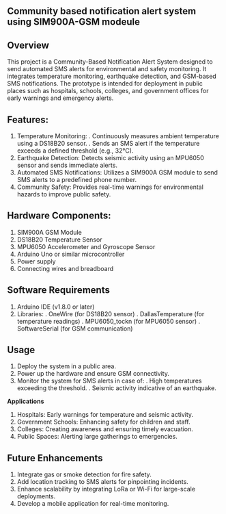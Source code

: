 ## **Community based notification alert system using SIM900A-GSM modeule**

## **Overview**
  This project is a Community-Based Notification Alert System designed to send automated SMS alerts for environmental and safety monitoring. It integrates temperature monitoring, earthquake detection, and GSM-based SMS notifications. The prototype is intended for deployment in public places such as hospitals, schools, colleges, and government offices for early warnings and emergency alerts.
  
## **Features:**
1. Temperature Monitoring:
   . Continuously measures ambient temperature using a DS18B20 sensor.
   . Sends an SMS alert if the temperature exceeds a defined threshold (e.g., 32°C).
2. Earthquake Detection: Detects seismic activity using an MPU6050 sensor and sends immediate alerts.
3. Automated SMS Notifications: Utilizes a SIM900A GSM module to send SMS alerts to a predefined phone number.
4. Community Safety: Provides real-time warnings for environmental hazards to improve public safety.

## **Hardware Components:**
1. SIM900A GSM Module
2. DS18B20 Temperature Sensor
3. MPU6050 Accelerometer and Gyroscope Sensor
4. Arduino Uno or similar microcontroller
5. Power supply
6. Connecting wires and breadboard

## Software Requirements
1. Arduino IDE (v1.8.0 or later)
2. Libraries:
   . OneWire (for DS18B20 sensor)
   . DallasTemperature (for temperature readings)
   . MPU6050_tockn (for MPU6050 sensor)
   . SoftwareSerial (for GSM communication)

## **Usage**
1. Deploy the system in a public area.
2. Power up the hardware and ensure GSM connectivity.
3. Monitor the system for SMS alerts in case of:
    . High temperatures exceeding the threshold.
    . Seismic activity indicative of an earthquake.

**Applications**
  1. Hospitals: Early warnings for temperature and seismic activity.
  2. Government Schools: Enhancing safety for children and staff.
  3. Colleges: Creating awareness and ensuring timely evacuation.
  4. Public Spaces: Alerting large gatherings to emergencies.

## **Future Enhancements**
1. Integrate gas or smoke detection for fire safety.
2. Add location tracking to SMS alerts for pinpointing incidents.
3. Enhance scalability by integrating LoRa or Wi-Fi for large-scale deployments.
4. Develop a mobile application for real-time monitoring.
